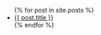 <ul>
{% for post in site.posts %}
    <li><a href="{{ post.url }}">{{ post.title }}</a></li>
{% endfor %}
</ul>
